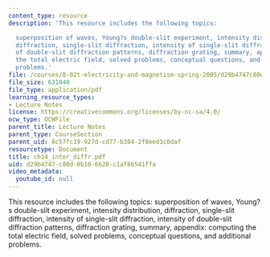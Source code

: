 ```yaml
---
content_type: resource
description: 'This resource includes the following topics:

  superposition of waves, Young?s double-slit experiment, intensity distribution,
  diffraction, single-slit diffraction, intensity of single-slit diffraction, intensity
  of double-slit diffraction patterns, diffraction grating, summary, appendix: computing
  the total electric field, solved problems, conceptual questions, and additional
  problems.'
file: /courses/8-02t-electricity-and-magnetism-spring-2005/d29b4747c80d0b106628c1af86541ffa_ch14_inter_diffr.pdf
file_size: 631040
file_type: application/pdf
learning_resource_types:
- Lecture Notes
license: https://creativecommons.org/licenses/by-nc-sa/4.0/
ocw_type: OCWFile
parent_title: Lecture Notes
parent_type: CourseSection
parent_uid: 8c57fc19-927d-cd77-b384-2f8eed1c0daf
resourcetype: Document
title: ch14_inter_diffr.pdf
uid: d29b4747-c80d-0b10-6628-c1af86541ffa
video_metadata:
  youtube_id: null
---
```

This resource includes the following topics:
superposition of waves, Young?s double-slit experiment, intensity distribution, diffraction, single-slit diffraction, intensity of single-slit diffraction, intensity of double-slit diffraction patterns, diffraction grating, summary, appendix: computing the total electric field, solved problems, conceptual questions, and additional problems.